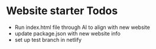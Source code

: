 # Website starter Todos
- Run index.html file through AI to align with new website
- update package.json with new website info
- set up test branch in netlify

